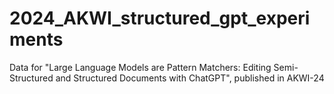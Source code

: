 # 2024_AKWI_structured_gpt_experiments
Data for "Large Language Models are Pattern Matchers: Editing Semi-Structured and Structured Documents with ChatGPT", published in AKWI-24
